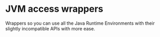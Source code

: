 # JVM access wrappers

Wrappers so you can use all the Java Runtime Environments with their slightly
incompatible APIs with more ease.

